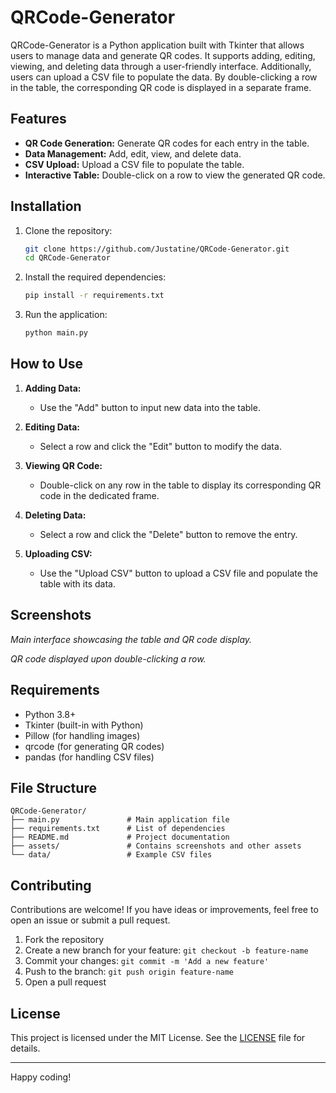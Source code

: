 # QRCode-Generator

QRCode-Generator is a Python application built with Tkinter that allows users to manage data and generate QR codes. It supports adding, editing, viewing, and deleting data through a user-friendly interface. Additionally, users can upload a CSV file to populate the data. By double-clicking a row in the table, the corresponding QR code is displayed in a separate frame.

## Features

- **QR Code Generation:** Generate QR codes for each entry in the table.
- **Data Management:** Add, edit, view, and delete data.
- **CSV Upload:** Upload a CSV file to populate the table.
- **Interactive Table:** Double-click on a row to view the generated QR code.

## Installation

1. Clone the repository:
   ```bash
   git clone https://github.com/Justatine/QRCode-Generator.git
   cd QRCode-Generator
   ```

2. Install the required dependencies:
   ```bash
   pip install -r requirements.txt
   ```

3. Run the application:
   ```bash
   python main.py
   ```

## How to Use

1. **Adding Data:**
   - Use the "Add" button to input new data into the table.

2. **Editing Data:**
   - Select a row and click the "Edit" button to modify the data.

3. **Viewing QR Code:**
   - Double-click on any row in the table to display its corresponding QR code in the dedicated frame.

4. **Deleting Data:**
   - Select a row and click the "Delete" button to remove the entry.

5. **Uploading CSV:**
   - Use the "Upload CSV" button to upload a CSV file and populate the table with its data.

## Screenshots

<!-- ![Main Interface](path/to/screenshot_main.png) -->
*Main interface showcasing the table and QR code display.*

<!-- ![QR Code View](path/to/screenshot_qrcode.png) -->
*QR code displayed upon double-clicking a row.*

## Requirements

- Python 3.8+
- Tkinter (built-in with Python)
- Pillow (for handling images)
- qrcode (for generating QR codes)
- pandas (for handling CSV files)

## File Structure

```
QRCode-Generator/
├── main.py               # Main application file
├── requirements.txt      # List of dependencies
├── README.md             # Project documentation
├── assets/               # Contains screenshots and other assets
└── data/                 # Example CSV files
```

## Contributing

Contributions are welcome! If you have ideas or improvements, feel free to open an issue or submit a pull request.

1. Fork the repository
2. Create a new branch for your feature: `git checkout -b feature-name`
3. Commit your changes: `git commit -m 'Add a new feature'`
4. Push to the branch: `git push origin feature-name`
5. Open a pull request

## License

This project is licensed under the MIT License. See the [LICENSE](LICENSE) file for details.

---

Happy coding!
